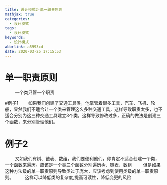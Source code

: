 ```yaml
---
title: 设计模式2-单一职责原则
mathjax: true
categories:
  - 设计模式
tags:
  - 设计模式
keywords:
  - 设计模式
abbrlink: a5993cd
date: 2020-03-25 17:15:53
---
```


# 单一职责原则
&emsp;&emsp; 一个类只管一个职责

<!--more-->
#例子1
&emsp;&emsp;如果我们创建了交通工具类，他掌管着很多工具，汽车、飞机、轮船，显然我们不适合让一个类来管理这么多种交通工具，这样导致职责太多，也不适合分别为这三种交通工具建立3个类，这样导致修改过多，正确的做法是创建三个函数，来分别管理他们。
# 例子2
&emsp;&emsp; 又如我们有树、链表、数组，我们要便利他们，你肯定不适合创建一个类，一个函数来遍历。应该是一个类三个函数分别遍历树、链表、数组
&emsp;&emsp; 但是如果这种方法级的单一职责原则导致类过于庞大，应该考虑到使用类级的单一职责原则。
&emsp;&emsp; 这样可以降低类的复杂度,提高可读性，降低变更的风险

